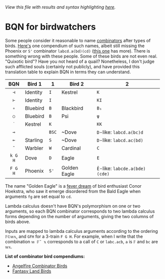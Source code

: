*View this file with results and syntax highlighting [here](https://mlochbaum.github.io/BQN/doc/birds.html).*

# BQN for birdwatchers

Some people consider it reasonable to name [combinators](primitive.md#modifiers) after types of birds. [Here's](https://www.angelfire.com/tx4/cus/combinator/birds.html) one compendium of such names, albeit still missing the Phoenix or `S'` combinator `labcd.a(bd)(cd)` ([this one](https://hackage.haskell.org/package/data-aviary-0.4.0/docs/Data-Aviary-Birds.html) has more). There is something wrong with these people. Some of these birds are not even real. "Quixotic bird"? Have you not heard of a quail? Nonetheless, I don't judge such afflicted souls (certainly not publicly), and have provided this translation table to explain BQN in terms they can understand.

| BQN     | Bird 1    |  1    | Bird 2       |  2
|:-------:|-----------|-------|--------------|---------
| `⊣`     | Identity  | `I`   | Kestrel      | `K`
| `⊢`     | Identity  | `I`   |              | `KI`
| `∘`     | Bluebird  | `B`   | Blackbird    | `B₁`
| `○`     | Bluebird  | `B`   | Psi          | `ψ`
| `˙`     | Kestrel   | `K`   |              | `KK`
| `⊸`     |           | `BSC` | ~Dove        | `D`-like: `labcd.a(bc)d`
| `⟜`     | Starling  | `S`   | ~Dove        | `D`-like: `labcd.ac(bd)`
| `˜`     | Warbler   | `W`   | Cardinal     | `C`
| `k G H` | Dove      | `D`   | Eagle        | `E`
| `F G H` | Phoenix   | `S'`  | Golden Eagle | `Ê`-like: `labcde.a(bde)(cde)`

The name "Golden Eagle" is a [fever dream](https://nitter.net/code_report/status/1440208242529882112#m) of bird enthusiast Conor Hoekstra, who saw it emerge disordered from the Bald Eagle when arguments `fg` are set equal to `cd`.

Lambda calculus doesn't have BQN's polymorphism on one or two arguments, so each BQN combinator corresponds to two lambda calculus forms depending on the number of arguments, giving the two columns of birds above.

Inputs are mapped to lambda calculus arguments according to the ordering `𝔽𝔾𝕨𝕩`, and `GFH` for a 3-train `F G H`. For example, when I write that the combination `𝕨 𝔽˜ 𝕩` corresponds to a call of `C` or `labc.acb`, `a` is `𝔽` and `bc` are `𝕨𝕩`.

**List of combinator bird compendiums:**
* [Angelfire Combinator Birds](https://www.angelfire.com/tx4/cus/combinator/birds.html)
* [Fantasy Land Birds](https://github.com/fantasyland/fantasy-birds)
